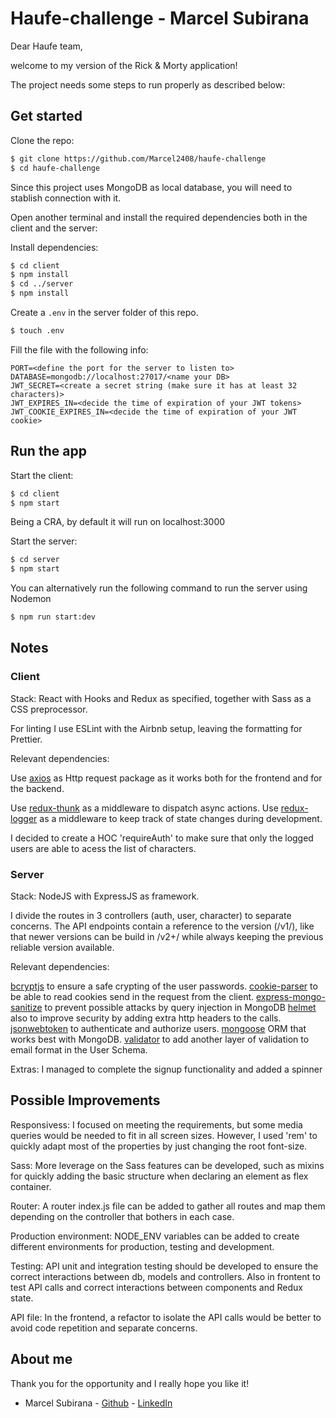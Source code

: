 # Haufe-challenge - Marcel Subirana

Dear Haufe team,

welcome to my version of the Rick & Morty application!

The project needs some steps to run properly as described below:

## Get started

Clone the repo:

```bash
$ git clone https://github.com/Marcel2408/haufe-challenge
$ cd haufe-challenge
```

Since this project uses MongoDB as local database, you will need to stablish connection with it.

Open another terminal and install the required dependencies both in the client and the server:

Install dependencies:

```bash
$ cd client
$ npm install
$ cd ../server
$ npm install
```

Create a ```.env```  in the server folder of this repo.
```bash
$ touch .env
```

Fill the file with the following info:

```
PORT=<define the port for the server to listen to>
DATABASE=mongodb://localhost:27017/<name your DB>
JWT_SECRET=<create a secret string (make sure it has at least 32 characters)>
JWT_EXPIRES_IN=<decide the time of expiration of your JWT tokens>
JWT_COOKIE_EXPIRES_IN=<decide the time of expiration of your JWT cookie>
```

## Run the app

Start the client:

```bash
$ cd client
$ npm start
```

Being a CRA, by default it will run on localhost:3000

Start the server:

```bash
$ cd server
$ npm start
```

You can alternatively run the following command to run the server using Nodemon
```bash
$ npm run start:dev
```
## Notes

### Client

Stack: React with Hooks and Redux as specified, together with Sass as a CSS preprocessor.

For linting I use ESLint with the Airbnb setup, leaving the formatting for Prettier.

Relevant dependencies:

Use [axios](https://www.npmjs.com/package/axios) as Http request package as it works both for the frontend and for the backend.

Use [redux-thunk](https://www.npmjs.com/package/redux-thunk) as a middleware to dispatch async actions.
Use [redux-logger](https://www.npmjs.com/package/redux-logger) as a middleware to keep track of state changes during development. 

I decided to create a HOC 'requireAuth' to make sure that only the logged users are able to acess the list of characters.

### Server
Stack: NodeJS with ExpressJS as framework.

I divide the routes in 3 controllers (auth, user, character) to separate concerns.
The API endpoints contain a reference to the version (/v1/), like that newer versions can be build in /v2+/ while always keeping the previous reliable version available.

Relevant dependencies:

[bcryptjs](https://www.npmjs.com/package/bcryptjs) to ensure a safe crypting of the user passwords.
[cookie-parser](https://www.npmjs.com/package/cookie-parser) to be able to read cookies send in the request from the client.
[express-mongo-sanitize](https://www.npmjs.com/package/express-mongo-sanitize) to prevent possible attacks by query injection in MongoDB
[helmet](https://www.npmjs.com/package/helmet) also to improve security by adding extra http headers to the calls.
[jsonwebtoken](https://www.npmjs.com/package/jsonwebtoken) to authenticate and authorize users.
[mongoose](https://www.npmjs.com/package/mongoose) ORM that works best with MongoDB.
[validator](https://www.npmjs.com/package/validator) to add another layer of validation to email format in the User Schema.

Extras: I managed to complete the signup functionality and added a spinner

## Possible Improvements
Responsivess: I focused on meeting the requirements, but some media queries would be needed to fit in all screen sizes. However, I used 'rem' to quickly adapt most of the properties by just changing the root font-size.

Sass: More leverage on the Sass features can be developed, such as mixins for quickly adding the basic structure when declaring an element as flex container.

Router: A router index.js file can be added to gather all routes and map them depending on the controller that bothers in each case.

Production environment: NODE_ENV variables can be added to create different environments for production, testing and development. 

Testing: API unit and integration testing should be developed to ensure the correct interactions between db, models and controllers. Also in frontent to test API calls and correct interactions between components and Redux state.

API file: In the frontend, a refactor to isolate the API calls would be better to avoid code repetition and separate concerns.

## About me

Thank you for the opportunity and I really hope you like it!

- Marcel Subirana - [Github](https://github.com/marcel2408) - [LinkedIn](https://www.linkedin.com/in/marcel-subirana-campanera/)